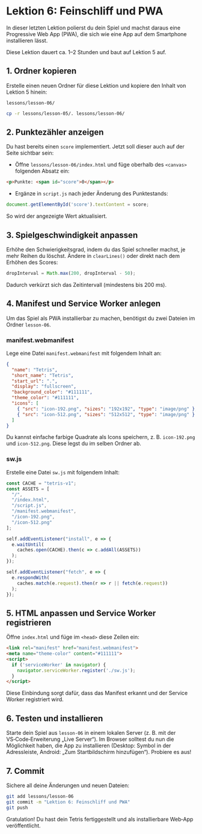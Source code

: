 # Lektion 6: Feinschliff und PWA

In dieser letzten Lektion polierst du dein Spiel und machst daraus eine Progressive Web App (PWA), die sich wie eine App auf dem Smartphone installieren lässt.

Diese Lektion dauert ca. 1–2 Stunden und baut auf Lektion 5 auf.

## 1. Ordner kopieren

Erstelle einen neuen Ordner für diese Lektion und kopiere den Inhalt von Lektion 5 hinein:

```
lessons/lesson-06/
```

```bash
cp -r lessons/lesson-05/. lessons/lesson-06/
```

## 2. Punktezähler anzeigen

Du hast bereits einen `score` implementiert. Jetzt soll dieser auch auf der Seite sichtbar sein:

- Öffne `lessons/lesson-06/index.html` und füge oberhalb des `<canvas>` folgenden Absatz ein:

```html
<p>Punkte: <span id="score">0</span></p>
```

- Ergänze in `script.js` nach jeder Änderung des Punktestands:

```js
document.getElementById('score').textContent = score;
```

So wird der angezeigte Wert aktualisiert.

## 3. Spielgeschwindigkeit anpassen

Erhöhe den Schwierigkeitsgrad, indem du das Spiel schneller machst, je mehr Reihen du löschst. Ändere in `clearLines()` oder direkt nach dem Erhöhen des Scores:

```js
dropInterval = Math.max(200, dropInterval - 50);
```

Dadurch verkürzt sich das Zeitintervall (mindestens bis 200 ms).

## 4. Manifest und Service Worker anlegen

Um das Spiel als PWA installierbar zu machen, benötigst du zwei Dateien im Ordner `lesson-06`.

### manifest.webmanifest

Lege eine Datei `manifest.webmanifest` mit folgendem Inhalt an:

```json
{
  "name": "Tetris",
  "short_name": "Tetris",
  "start_url": ".",
  "display": "fullscreen",
  "background_color": "#111111",
  "theme_color": "#111111",
  "icons": [
    { "src": "icon-192.png", "sizes": "192x192", "type": "image/png" },
    { "src": "icon-512.png", "sizes": "512x512", "type": "image/png" }
  ]
}
```

Du kannst einfache farbige Quadrate als Icons speichern, z. B. `icon-192.png` und `icon-512.png`. Diese legst du im selben Ordner ab.

### sw.js

Erstelle eine Datei `sw.js` mit folgendem Inhalt:

```js
const CACHE = "tetris-v1";
const ASSETS = [
  "/",
  "/index.html",
  "/script.js",
  "/manifest.webmanifest",
  "/icon-192.png",
  "/icon-512.png"
];

self.addEventListener("install", e => {
  e.waitUntil(
    caches.open(CACHE).then(c => c.addAll(ASSETS))
  );
});

self.addEventListener("fetch", e => {
  e.respondWith(
    caches.match(e.request).then(r => r || fetch(e.request))
  );
});
```

## 5. HTML anpassen und Service Worker registrieren

Öffne `index.html` und füge im `<head>` diese Zeilen ein:

```html
<link rel="manifest" href="manifest.webmanifest">
<meta name="theme-color" content="#111111">
<script>
  if ('serviceWorker' in navigator) {
    navigator.serviceWorker.register('./sw.js');
  }
</script>
```

Diese Einbindung sorgt dafür, dass das Manifest erkannt und der Service Worker registriert wird.

## 6. Testen und installieren

Starte dein Spiel aus `lesson-06` in einem lokalen Server (z. B. mit der VS‑Code‑Erweiterung „Live Server“). Im Browser solltest du nun die Möglichkeit haben, die App zu installieren (Desktop: Symbol in der Adressleiste, Android: „Zum Startbildschirm hinzufügen“). Probiere es aus!

## 7. Commit

Sichere all deine Änderungen und neuen Dateien:

```bash
git add lessons/lesson-06
git commit -m "Lektion 6: Feinschliff und PWA"
git push
```

Gratulation! Du hast dein Tetris fertiggestellt und als installierbare Web‑App veröffentlicht.
